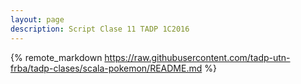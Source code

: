 ```yaml
---
layout: page
description: Script Clase 11 TADP 1C2016
---
```


{% remote_markdown https://raw.githubusercontent.com/tadp-utn-frba/tadp-clases/scala-pokemon/README.md %}
